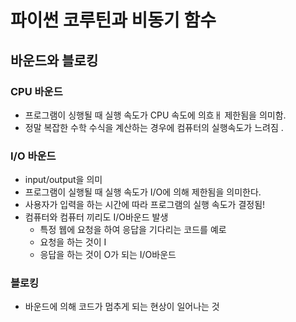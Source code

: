 # 파이썬 코루틴과 비동기 함수

## 바운드와 블로킹
### CPU 바운드
- 프로그램이 싱행될 때 실행 속도가 CPU 속도에 의흐ㅐ 제한됨을 의미함.
- 정말 복잡한 수학 수식을 계산하는 경우에 컴퓨터의 실행속도가 느려짐 .
### I/O 바운드
- input/output을 의미
- 프로그램이 실행될 때 실행 속도가 I/O에 의해 제한됨을 의미한다.
- 사용자가 입력을 하는 시간에 따라 프로그램의 실행 속도가 결정됨!
- 컴퓨터와 컴퓨터 끼리도 I/O바운드 발생 
    - 특정 웹에 요청을 하여 응답을 기다리는 코드를 예로
    - 요청을 하는 것이 I
    - 응답을 하는 것이 O가 되는 I/O바운드

### 블로킹 
- 바운드에 의해 코드가 멈추게 되는 현상이 일어나는 것